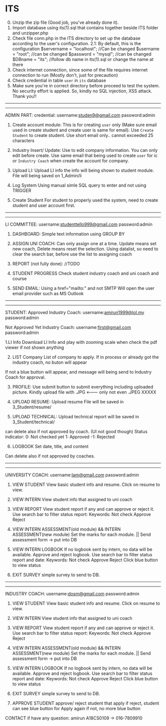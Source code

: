 # ITS
0. Unzip the zip file (Good job, you've already done it).
1. Import database using its(1).sql that contains together beside ITS folder and unzipper.php
2. Check file conn.php in the ITS directory to set up the database according to the user's configuration.
	2.1: By default, this is the configuration
	       $servername = "localhost"; //Can be changed
	       $username = "root";  //can be changed
	       $password = "mysql"; //can be changed
	       $DBname = "its"; //follow db name in its(1).sql or change the name at there
3. Check internet connection, since some of the file requires internet connection to run (Mostly don't, just for precaution)
4. Check credential in table `user` in `its` database
5. Make sure you're in correct directory before proceed to test the system.
No security effort is applied. So, kindly no SQL injection, XSS attack.
Thank you!!
---------------------------------------------------------------
-----------------------------------------------------------------
ADMIN PART:
credential:
username:studen9@gmail.com	password:admin

1. Create account module:
This is for creating `user` only (Make sure email used in create student and create user is same for email).
Use `Create Student` to create student. Use short email only.. cannot exceeded 25 characters

2. Industry Insert/ Update:
Use to edit company information.
You can only edit before create. 
Use same email that being used to create `user` for ic or `Industry Coach` when create the account for company.

3. Upload LI:
Upload LI info
the info will being shown to student module.
File will being saved on 1_Admin/li

4. Log System
Using manual simle SQL query to enter and not using TRIGGER

5. Create Student
For student to properly used the system, need to create student and user account first.

-------------------------------------------------------------
-----------------------------------------------------------------
LI COMMITTEE:
username:studenttello999@gmail.com		password:admin

1. DASHBOARD:
Simple text information using GROUP BY

2. ASSIGN UNI COACH:
Can only assign one at a time.
Update means set new coach, Delete means reset the selection.
Using datalist, so need to clear the search bar, before use the list to assigning coach

3. REPORT (not fully done):
//TODO

4. STUDENT PROGRESS
Check student industry coach and uni coach and course

5. SEND EMAIL:
Using a href="mailto:" and not SMTP
Will open the user email provider such as MS Outlook

--------------------------------------------------------------------------
----------------------------------------------------------------------------
STUDENT:
Approved Industry Coach:
username:amirun1999@lol.my	password:admin

Not Approved Yet Industry Coach:
username:first@gmail.com		password:admin

1.LI Info
Download LI Info
and play with zooming scale when check the pdf viewer if not shown anything

2. LIST Company
List of company to apply.
If in process or already got the industry coach, no buton will appear

If not a blue button will appear, and message will being send to Industry Coach for approval.

3. PROFILE:
Use submit button to submit everything including uploaded picture.
Kindly upload file with .JPG <---    only           not even .JPEG XXXXX

4. UPLOAD RESUME:
Upload resume
File will be saved in 3_Student/resume/

5. UPLOAD TECHNICAL:
Upload technical report
will be saved in 3_Student/technical/

can delete also if not approved by coach. (UI not good though)
Status indicator:
0: Not checked yet
1: Approved
-1: Rejected


6. LOGBOOK
Set date, title, and content

Can delete also if not approved by coaches.

-----------------------------------------------------------------------------------------------------------------------------
-----------------------------------------------------------------------------------------------------------------------------
UNIVERSITY COACH:
username:lam@gmail.com		password:admin
1. VIEW STUDENT
View basic student info and resume.
Click on resume to view.

2. VIEW INTERN
View student info that assigned to uni coach

3. VIEW REPORT
View student report if any and can approve or reject it.
Use search bar to filter status report:
Keywords:
Not check
Approve
Reject

4. VIEW INTERN  ASSESSMENT(old module) && INTERN  ASSESSMENT(new module)
Set the marks for each module.                        || Send assessment form -> put into DB

5. VIEW INTERN LOGBOOK
If no logbook sent by intern, no data will be available.
Approve and reject logbook.
Use search bar to filter status report and date:
Keywords:
Not check
Approve
Reject
Click blue button to view status


6. EXIT SURVEY
simple survey to send to DB.

------------------------------------------------------------------------
-------------------------------------------------------------------------

INDUSTRY COACH:
username:dosm@gmail.com		password:admin
1. VIEW STUDENT
View basic student info and resume.
Click on resume to view.

2. VIEW INTERN
View student info that assigned to uni coach

3. VIEW REPORT
View student report if any and can approve or reject it.
Use search bar to filter status report:
Keywords:
Not check
Approve
Reject

4. VIEW INTERN  ASSESSMENT(old module) && INTERN  ASSESSMENT(new module)
Set the marks for each module.                        || Send assessment form -> put into DB

5. VIEW INTERN LOGBOOK
If no logbook sent by intern, no data will be available.
Approve and reject logbook.
Use search bar to filter status report and date:
Keywords:
Not check
Approve
Reject
Click blue button to view status


6. EXIT SURVEY
simple survey to send to DB.

7. APPROVE STUDENT
approve/ reject student that apply 
if reject, student can see blue button for Apply again
if not, no more blue button

CONTACT if have any question:
amirun A18CS0109 -> 016-7809910

